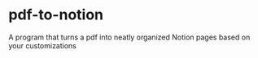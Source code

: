 # pdf-to-notion
A program that turns a pdf into neatly organized Notion pages based on your customizations
